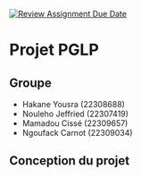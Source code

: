 [![Review Assignment Due Date](https://classroom.github.com/assets/deadline-readme-button-24ddc0f5d75046c5622901739e7c5dd533143b0c8e959d652212380cedb1ea36.svg)](https://classroom.github.com/a/TlW_pCD-)
# Projet PGLP

## Groupe
- Hakane Yousra (22308688)
- Nouleho Jeffried (22307419)
- Mamadou Cissé (22309657)
- Ngoufack Carnot (22309034)
 
## Conception du projet
